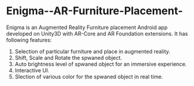 # Enigma--AR-Furniture-Placement-
Enigma is an Augmented Reality Furniture placement Android app developed on Unity3D with AR-Core and AR Foundation extensions.
It has following features:
1. Selection of particular furniture and place in augmented reality.
2. Shift, Scale and Rotate the spwaned object.
3. Auto brightness level of spwaned object for an immersive experience.
4. Interactive UI.
5. Slection of various color for the spwaned object in real time.
